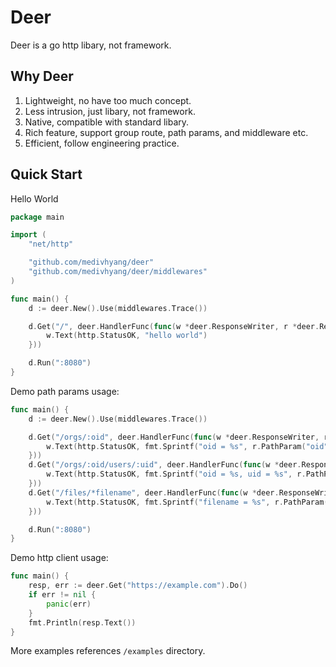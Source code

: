 # Deer

Deer is a go http libary, not framework.

## Why Deer

1. Lightweight, no have too much concept.
2. Less intrusion, just libary, not framework.
3. Native, compatible with standard libary.
4. Rich feature, support group route, path params, and middleware etc.
5. Efficient, follow engineering practice.

## Quick Start

Hello World

```go
package main

import (
	"net/http"

	"github.com/medivhyang/deer"
	"github.com/medivhyang/deer/middlewares"
)

func main() {
	d := deer.New().Use(middlewares.Trace())

	d.Get("/", deer.HandlerFunc(func(w *deer.ResponseWriter, r *deer.Request) {
		w.Text(http.StatusOK, "hello world")
	}))

	d.Run(":8080")
}
```

Demo path params usage:

```go
func main() {
	d := deer.New().Use(middlewares.Trace())

	d.Get("/orgs/:oid", deer.HandlerFunc(func(w *deer.ResponseWriter, r *deer.Request) {
		w.Text(http.StatusOK, fmt.Sprintf("oid = %s", r.PathParam("oid")))
	}))
	d.Get("/orgs/:oid/users/:uid", deer.HandlerFunc(func(w *deer.ResponseWriter, r *deer.Request) {
		w.Text(http.StatusOK, fmt.Sprintf("oid = %s, uid = %s", r.PathParam("oid"), r.PathParam("uid")))
	}))
	d.Get("/files/*filename", deer.HandlerFunc(func(w *deer.ResponseWriter, r *deer.Request) {
		w.Text(http.StatusOK, fmt.Sprintf("filename = %s", r.PathParam("filename")))
	}))

	d.Run(":8080")
}
```

Demo http client usage:

```go
func main() {
	resp, err := deer.Get("https://example.com").Do()
	if err != nil {
		panic(err)
	}
	fmt.Println(resp.Text())
}
```

More examples references `/examples` directory.